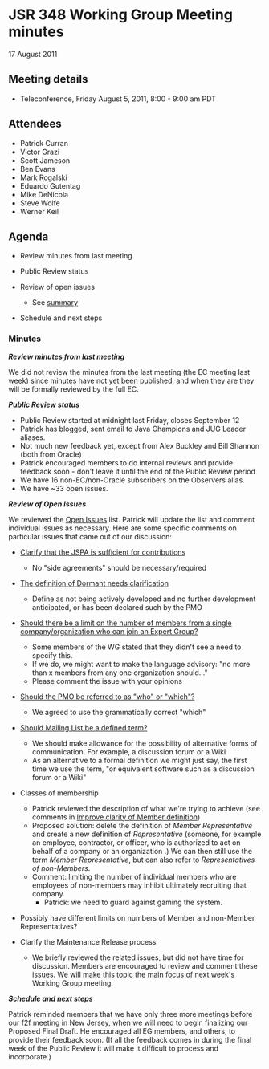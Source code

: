 # JSR 348 Working Group Meeting minutes  
17 August 2011

## Meeting details

*   Teleconference, Friday August 5, 2011, 8:00 - 9:00 am PDT

## Attendees

*   Patrick Curran
*   Victor Grazi
*   Scott Jameson
*   Ben Evans
*   Mark Rogalski
*   Eduardo Gutentag
*   Mike DeNicola
*   Steve Wolfe
*   Werner Keil

## **Agenda**

*   Review minutes from last meeting
*   Public Review status  

*   Review of open issues
    *   See [summary](./files/Meeting%20Materials/OpenIssues-2011-08-17.md)  

*   Schedule and next steps

### Minutes

_**Review minutes from last meeting**_

We did not review the minutes from the last meeting (the EC meeting last week) since minutes have not yet been published, and when they are they will be formally reviewed by the full EC.

_**Public Review status**_

*   Public Review started at midnight last Friday, closes September 12
*   Patrick has blogged, sent email to Java Champions and JUG Leader aliases.
*   Not much new feedback yet, except from Alex Buckley and Bill Shannon (both from Oracle)
*   Patrick encouraged members to do internal reviews and provide feedback soon - don't leave it until the end of the Public Review period
*   We have 16 non-EC/non-Oracle subscribers on the Observers alias.
*   We have ~33 open issues.

_**Review of Open Issues**_

We reviewed the [Open Issues](./files/Meeting%20Materials/OpenIssues-2011-08-17.md) list. Patrick will update the list and comment individual issues as necessary. Here are some specific comments on particular issues that came out of our discussion:

*   [Clarify that the JSPA is sufficient for contributions](http://java.net/jira/browse/JSR348-68)
    *   No "side agreements" should be necessary/required
*   [The definition of Dormant needs clarification](http://java.net/jira/browse/JSR348-82)
    *   Define as not being actively developed and no further development anticipated, or has been declared such by the PMO
*   [Should there be a limit on the number of members from a single company/organization who can join an Expert Group?](http://java.net/jira/browse/JSR348-64)
    *   Some members of the WG stated that they didn't see a need to specify this.
    *   If we do, we might want to make the language advisory: "no more than x members from any one organization should..."
    *   Please comment the issue with your opinions
*   [Should the PMO be referred to as "who" or "which"?](http://java.net/jira/browse/JSR348-48)
    *   We agreed to use the grammatically correct "which"
*   [Should Mailing List be a defined term?](http://java.net/jira/browse/JSR348-84)
    *   We should make allowance for the possibility of alternative forms of communication. For example, a discussion forum or a Wiki
    *   As an alternative to a formal definition we might just say, the first time we use the term, "or equivalent software such as a discussion forum or a Wiki"
*   Classes of membership
    *   Patrick reviewed the description of what we're trying to achieve (see comments in [Improve clarity of Member definition](http://java.net/jira/browse/JSR348-86))
    *   Proposed solution: delete the definition of _Member Representative_ and create a new definition of _Representative_ (someone, for example an employee, contractor, or officer, who is authorized to act on behalf of a company or an organization .) We can then still use the term _Member Representative_, but can also refer to _Representatives of non-Members_.
    *   Comment: limiting the number of individual members who are employees of non-members may inhibit ultimately recruiting that company.
        *   Patrick: we need to guard against gaming the system.

*   Possibly have different limits on numbers of Member and non-Member Representatives?

*   Clarify the Maintenance Release process
    *   We briefly reviewed the related issues, but did not have time for discussion. Members are encouraged to review and comment these issues. We will make this topic the main focus of next week's Working Group meeting.

_**Schedule and next steps**_

Patrick reminded members that we have only three more meetings before our f2f meeting in New Jersey, when we will need to begin finalizing our Proposed Final Draft. He encouraged all EG members, and others, to provide their feedback soon. (If all the feedback comes in during the final week of the Public Review it will make it difficult to process and incorporate.)